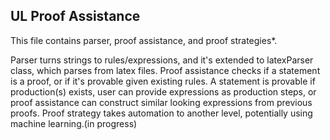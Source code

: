## UL Proof Assistance

This file contains parser, proof assistance, and proof strategies*. 

Parser turns strings to rules/expressions, and it's extended to latexParser class, which parses from latex files.
Proof assistance checks if a statement is a proof, or if it's provable given existing rules. A statement is provable if production(s) exists, user can provide 
expressions as production steps, or proof assistance can construct similar looking expressions from previous proofs.
Proof strategy takes automation to another level, potentially using machine learning.(in progress)
